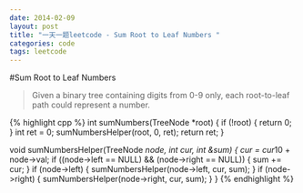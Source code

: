 ```yaml
---
date: 2014-02-09
layout: post
title: "一天一题leetcode - Sum Root to Leaf Numbers "
categories: code
tags: leetcode
---
```

#Sum Root to Leaf Numbers   
>Given a binary tree containing digits from 0-9 only, each root-to-leaf path could represent a number.   

{% highlight cpp %}
int sumNumbers(TreeNode *root) {
    if (!root) {
        return 0;
    }
    int ret = 0;
    sumNumbersHelper(root, 0, ret);
    return ret;
}

void sumNumbersHelper(TreeNode *node, int cur, int &sum) {
    cur = cur*10 + node->val;
    if ((node->left == NULL) && (node->right == NULL)) {
        sum += cur;
    }
    if (node->left) {
        sumNumbersHelper(node->left, cur, sum);
    }
    if (node->right) {
        sumNumbersHelper(node->right, cur, sum);
    }
}
{% endhighlight %}